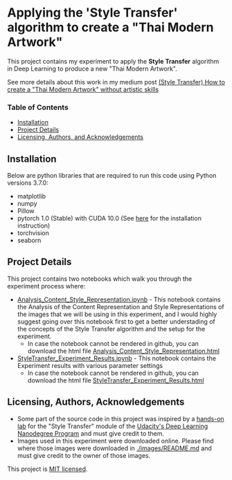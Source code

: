 # Applying the 'Style Transfer' algorithm to create a "Thai Modern Artwork"

This project contains my experiment  to apply the **Style Transfer** algorithm in Deep Learning to produce a new "Thai Modern Artwork".

See more details about this work in my medium post [(Style Transfer) How to create a "Thai Modern Artwork" without artistic skills](www.tobeadded.com)

### Table of Contents

* [Installation](#installation)
* [Project Details](#details)
* [Licensing, Authors, and Acknowledgements](#licensing)


## Installation<a name="installation"></a>
Below are python libraries that are required to run this code using Python versions 3.7.0:

* matplotlib
* numpy
* Pillow
* pytorch 1.0 (Stable) with CUDA 10.0 (See [here](https://thedavidnguyenblog.xyz/installing-pytorch-1-0-stable-with-cuda-10-0-on-windows-10-using-anaconda/) for the installation instruction)
* torchvision
* seaborn

## Project Details<a name="details"></a>

This project contains two notebooks which walk you through the experiment process where:
* [Analysis_Content_Style_Representation.ipynb](./Analysis_Content_Style_Representation.ipynb) - This notebook contains the Analysis of the Content Representation and Style Representations of the images that we will be using in this experiment, and I would highly suggest going over this notebook first to get a better understading of the concepts of the Style Transfer algorithm and the setup for the experiment.
   * In case the notebook cannot be rendered in github, you can download the html file [Analysis_Content_Style_Representation.html](./Analysis_Content_Style_Representation.html)
* [StyleTransfer_Experiment_Results.ipynb](./StyleTransfer_Experiment_Results.ipynb) - This notebook contains the Experiment results with various parameter settings
   * In case the notebook cannot be rendered in github, you can download the html file [StyleTransfer_Experiment_Results.html](./StyleTransfer_Experiment_Results.html)

## Licensing, Authors, Acknowledgements<a name="licensing"></a>

* Some part of the source code in this project was inspired by a [hands-on lab](https://github.com/udacity/deep-learning-v2-pytorch/blob/master/style-transfer/Style_Transfer_Solution.ipynb) for the "Style Transfer" module of the [Udacity's Deep Learning Nanodegree Program](https://www.udacity.com/course/deep-learning-nanodegree--nd101) and must give credit to them.
* Images used in this experiment were downloaded online. Please find where those images were downloaded in [./images/README.md](./images/README.md) and must give credit to the owner of those images.

This project is [MIT licensed](./LICENSE).
